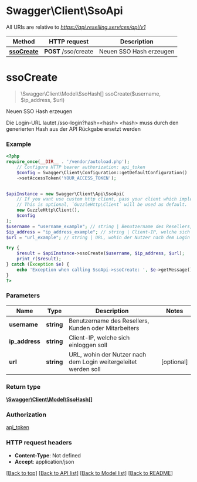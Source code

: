 # Swagger\Client\SsoApi

All URIs are relative to *https://api.reselling.services/api/v1*

Method | HTTP request | Description
------------- | ------------- | -------------
[**ssoCreate**](SsoApi.md#ssocreate) | **POST** /sso/create | Neuen SSO Hash erzeugen

# **ssoCreate**
> \Swagger\Client\Model\SsoHash[] ssoCreate($username, $ip_address, $url)

Neuen SSO Hash erzeugen

Die Login-URL lautet /sso-login?hash=&lt;hash&gt;  &lt;hash&gt; muss durch den generierten Hash aus der API Rückgabe ersetzt werden

### Example
```php
<?php
require_once(__DIR__ . '/vendor/autoload.php');
    // Configure HTTP bearer authorization: api_token
    $config = Swagger\Client\Configuration::getDefaultConfiguration()
    ->setAccessToken('YOUR_ACCESS_TOKEN');


$apiInstance = new Swagger\Client\Api\SsoApi(
    // If you want use custom http client, pass your client which implements `GuzzleHttp\ClientInterface`.
    // This is optional, `GuzzleHttp\Client` will be used as default.
    new GuzzleHttp\Client(),
    $config
);
$username = "username_example"; // string | Benutzername des Resellers, Kunden oder Mitarbeiters
$ip_address = "ip_address_example"; // string | Client-IP, welche sich einloggen soll
$url = "url_example"; // string | URL, wohin der Nutzer nach dem Login weitergeleitet werden soll

try {
    $result = $apiInstance->ssoCreate($username, $ip_address, $url);
    print_r($result);
} catch (Exception $e) {
    echo 'Exception when calling SsoApi->ssoCreate: ', $e->getMessage(), PHP_EOL;
}
?>
```

### Parameters

Name | Type | Description  | Notes
------------- | ------------- | ------------- | -------------
 **username** | **string**| Benutzername des Resellers, Kunden oder Mitarbeiters |
 **ip_address** | **string**| Client-IP, welche sich einloggen soll |
 **url** | **string**| URL, wohin der Nutzer nach dem Login weitergeleitet werden soll | [optional]

### Return type

[**\Swagger\Client\Model\SsoHash[]**](../Model/SsoHash.md)

### Authorization

[api_token](../../README.md#api_token)

### HTTP request headers

 - **Content-Type**: Not defined
 - **Accept**: application/json

[[Back to top]](#) [[Back to API list]](../../README.md#documentation-for-api-endpoints) [[Back to Model list]](../../README.md#documentation-for-models) [[Back to README]](../../README.md)

